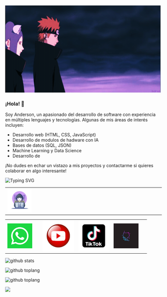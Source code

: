 <!--p align="center"><img style="width: 900px; margin: 0 auto; height: 700px; opacity: 0.5" src="imge.gif">


[![Typing SVG](https://readme-typing-svg.herokuapp.com?font=Fira+Code&pause=1000&center=FALSO&vCenter=FALSO&multiline=true&repeat=verdadero&random=FALSO&height=500&width=435&lines=▒▒▒▒▒▒▒▒▒▒▒▒▒▒▒▒▒▒▒▒▒▒▒▒▒▒▒▒▒▒▒▒▒▒▒▒▒▒▒▒▒▒▒▒;▒▒▒▒▒▒▒▒▒▒▒▒▒▒▒▒▒▒░░░░░░░░░░▒▒▒▒▒▒▒▒▒▒▒▒▒▒▒▒;▒▒▒▒▒▒▒▒▒▒▒▒▒░░░░░░░░░░░░░░░░░░░▒▒▒▒▒▒▒▒▒▒▒▒;▒▒▒▒▒▒▒▒▒▒░░░░░░░░░░░░░░░░░░░░░░░░░▒▒▒▒▒▒▒▒▒;▒▒▒▒▒▒▒▒░░░░░░░░░░░░░░░░░░░░░░░░░░░░░▒▒▒▒▒▒▒;▒▒▒▒▒▒░░░░░░░░░░░░░░░░░░░░░░░░░░░░░░▄░░▒▒▒▒▒;▒▒▒▒▒░░░░░░░░░░░░░░░░░░░░░░░░░░░░░░██▌░░▒▒▒▒;▒▒▒▒░░░░░░░░░░░░░░░░░░░░░░░░░░░▄▄███▀░░░░▒▒▒;▒▒▒░░░░░░░░░░░░░░░░░░░░░░░░░░░█████░▄█░░░░▒▒;▒▒░░░░░░░░░░░░░░░░░░░░░░░░░░▄████████▀░░░░▒▒;▒▒░░░░░░░░░░░░░░░░░░░░░░░░▄█████████░░░░░░░▒;▒░░░░░░░░░░░░░░░░░░░░░░░░░░▄███████▌░░░░░░░▒;▒░░░░░░░░░░░░░░░░░░░░░░░░▄█████████░░░░░░░░▒;▒░░░░░░░░░░░░░░░░░░░░░▄███████████▌░░░░░░░░▒;▒░░░░░░░░░░░░░░░▄▄▄▄██████████████▌░░░░░░░░▒;▒░░░░░░░░░░░▄▄███████████████████▌░░░░░░░░░▒;▒░░░░░░░░░▄██████████████████████▌░░░░░░░░░▒;▒░░░░░░░░████████████████████████░░░░░░░░░░▒;▒█░░░░░▐██████████▌░▀▀███████████░░░░░░░░░░▒;▐██░░░▄██████████▌░░░░░░░░░▀██▐█▌░░░░░░░░░▒▒;▒██████░█████████░░░░░░░░░░░▐█▐█▌░░░░░░░░░▒▒;▒▒▀▀▀▀░░░██████▀░░░░░░░░░░░░▐█▐█▌░░░░░░░░▒▒▒;▒▒▒▒▒░░░░▐█████▌░░░░░░░░░░░░▐█▐█▌░░░░░░░▒▒▒▒;▒▒▒▒▒▒░░░░███▀██░░░░░░░░░░░░░█░█▌░░░░░░▒▒▒▒▒;▒▒▒▒▒▒▒▒░▐██░░░██░░░░░░░░▄▄████████▄▒▒▒▒▒▒▒▒;▒▒▒▒▒▒▒▒▒██▌░░░░█▄░░░░░░▄███████████████████;▒▒▒▒▒▒▒▒▒▐██▒▒░░░██▄▄███████████████████████;▒▒▒▒▒▒▒▒▒▒▐██▒▒▄████████████████████████████;▒▒▒▒▒▒▒▒▒▒▄▄████████████████████████████████;████████████████████████████████████████████)(https://git.io/typing-svg)</p-->

![Descripción de la imagen](imge.gif)


### ¡Hola! 👋

Soy Anderson, un apasionado del desarrollo de software con experiencia en múltiples lenguajes y tecnologías. Algunas de mis áreas de interés incluyen:

- Desarrollo web (HTML, CSS, JavaScript)
- Desarrollo de modulos de hadware con IA
- Bases de datos (SQL, JSON)
- Machine Learning y Data Science
- Desarrollo de 

¡No dudes en echar un vistazo a mis proyectos y contactarme si quieres colaborar en algo interesante!


<img src="http://readme-typing-svg.herokuapp.com?font=Delicious+Handrawn&pause=1000&color=F70000&width=1000&lines=Loading...............;Hola+👋👋;soy+asistente+de+Andi;que+opinas+de+tu+experiencia+x+aqui;comentanos+aqui+en+nuestras+redes+sociales+👇👇👇;no+te+pierdas+de+nuestros+nuevos+contenidos😁;aunque+no+subo+mucho+contenido+jeje;visitanos+en+WhatsApp+para+socializar😉" alt="Typing SVG" />

<table width="80%" align="center">
    <tr>
        <td width="25%"><img width="70%" src="image1.webp"></td>
        <td colspan="3" width="75%"></td>
    </tr>
</table>
<div><table width="80%" align="center><tr>
	<td width="25%"></td>
	<td width="25%"><a href="https://wa.me/51914115990?text=*Hola%20estoy%20interesado%20en%20tu%20pagina%20web*" target="blanck"><img width="80px" height="80px" src="image1.png"></td>
	<td width="25%"><a href="https://youtu.be/CEcU_fRHO9Q" target="blanck"><img width="100px" height="100px" src="image2.jfif"></td>
	<td width="25%"><a href="https://www.tiktok.com/@andi94228?_r=1&_d=e4mah26d0icfl3&language=es&sec_uid=MS4wLjABAAAAWpV9mBNSPYhrLAgp4qPARxi56aPlDUC5gP0lTK_SUk2OK1nfLZvPQmAT2yBg_-uI&share_author_id=7113806546077172741&source=h5_m&u_code=e2e32cl2j4ff15&timestamp=1680752670&user_id=7113806546077172741&sec_user_id=MS4wLjABAAAAWpV9mBNSPYhrLAgp4qPARxi56aPlDUC5gP0lTK_SUk2OK1nfLZvPQmAT2yBg_-uI&utm_source=copy&utm_campaign=client_share&utm_medium=android&share_iid=7213403748473865989&share_link_id=fe2b9dcd-a891-40e5-8466-11752af987c4&share_app_id=1233&ugbiz_name=Account&ug_btm=b8727" target="blanck"><img width="100px" height="100px" src="image3.png"></td>
	<td width="25%"><a href="https://github.com/Andiquis" target="blanck"><img width="80px" height="80px" src="image4.jfif"></td></tr></table>
</div>

![github stats](https://github-readme-stats.vercel.app/api?username=Andiquis&show_icons=true&theme=chartreuse-dark)

![github toplang](https://github-readme-stats.vercel.app/api/top-langs/?username=Andiquis&layout=compact&theme=chartreuse-dark)

![github toplang](https://github-profile-trophy.vercel.app/?username=Andiquis&theme=monokai)

    
<a href="https://wa.me/51942287756"><img src="https://img.shields.io/badge/Consultas%20escribeme%20a%20mi%20WhatsApp-25D366?style=for-the-badge&logo=whatsapp&logoColor=white" /></a>


